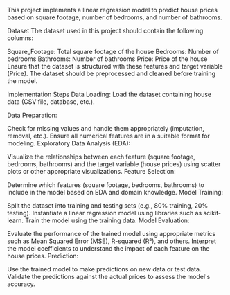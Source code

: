 
This project implements a linear regression model to predict house prices based on square footage, number of bedrooms, and number of bathrooms.

Dataset
The dataset used in this project should contain the following columns:

Square_Footage: Total square footage of the house
Bedrooms: Number of bedrooms
Bathrooms: Number of bathrooms
Price: Price of the house
Ensure that the dataset is structured with these features and target variable (Price). The dataset should be preprocessed and cleaned before training the model.

Implementation Steps
Data Loading: Load the dataset containing house data (CSV file, database, etc.).

Data Preparation:

Check for missing values and handle them appropriately (imputation, removal, etc.).
Ensure all numerical features are in a suitable format for modeling.
Exploratory Data Analysis (EDA):

Visualize the relationships between each feature (square footage, bedrooms, bathrooms) and the target variable (house prices) using scatter plots or other appropriate visualizations.
Feature Selection:

Determine which features (square footage, bedrooms, bathrooms) to include in the model based on EDA and domain knowledge.
Model Training:

Split the dataset into training and testing sets (e.g., 80% training, 20% testing).
Instantiate a linear regression model using libraries such as scikit-learn.
Train the model using the training data.
Model Evaluation:

Evaluate the performance of the trained model using appropriate metrics such as Mean Squared Error (MSE), R-squared (R²), and others.
Interpret the model coefficients to understand the impact of each feature on the house prices.
Prediction:

Use the trained model to make predictions on new data or test data.
Validate the predictions against the actual prices to assess the model's accuracy.
